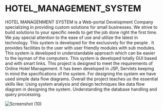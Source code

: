 # HOTEL_MANAGEMENT_SYSTEM


HOTEL MANAGENMENT SYSTEM is a Web-portal Development Company specializing in providing custom solutions for small businesses. We strive to build solutions to your specific needs to get the job done right the first time. We pay special attention to the ease of use and utilize the latest in technology.
This system is developed for the exclusively for the people . It provides facilities to the user with user friendly modules with sub modules. This system is developed in understandable approach which can be easier to the layman of the computers. This system is developed totally GUI based and with smart links.
This project is designed to meet the requirements of Online Hotel Management. It has been developed in JSP, Servlets keeping in mind the specifications of the system. For designing the system we have used simple data flow diagrams.
Overall the project teaches us the essential skills like: Using system analysis and design techniques like data flow diagram in designing the system. Understanding the database handling and query processing.

![Screenshot (10)](https://github.com/sima2k/HOTEL_MANAGEMENT_SYSTEM/assets/174585769/8186c2a0-6305-4d5f-a296-8aa13038deaf)


